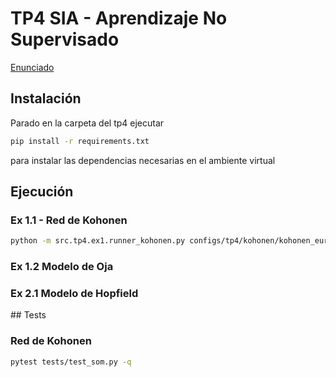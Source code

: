 # TP4 SIA - Aprendizaje No Supervisado

[Enunciado](docs/sia-tp4.pdf)

## Instalación

Parado en la carpeta del tp4 ejecutar

```sh
pip install -r requirements.txt
```

para instalar las dependencias necesarias en el ambiente virtual

## Ejecución

### Ex 1.1 - Red de Kohonen

```sh
python -m src.tp4.ex1.runner_kohonen.py configs/tp4/kohonen/kohonen_europe.json
```

### Ex 1.2 Modelo de Oja

### Ex 2.1 Modelo de Hopfield

## Tests

### Red de Kohonen

```sh
pytest tests/test_som.py -q
```